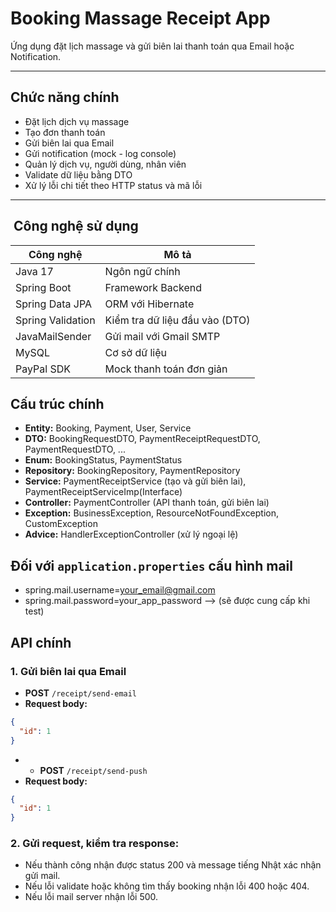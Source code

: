 # Booking Massage Receipt App

Ứng dụng đặt lịch massage và gửi biên lai thanh toán qua Email hoặc Notification.

---
## Chức năng chính

-  Đặt lịch dịch vụ massage
-  Tạo đơn thanh toán
-  Gửi biên lai qua Email
-  Gửi notification (mock - log console)
-  Quản lý dịch vụ, người dùng, nhân viên
-  Validate dữ liệu bằng DTO
-  Xử lý lỗi chi tiết theo HTTP status và mã lỗi

---

## ️ Công nghệ sử dụng

| Công nghệ           | Mô tả                          |
|---------------------|--------------------------------|
| Java 17             | Ngôn ngữ chính                 |
| Spring Boot         | Framework Backend              |
| Spring Data JPA     | ORM với Hibernate              |
| Spring Validation   | Kiểm tra dữ liệu đầu vào (DTO) |
| JavaMailSender      | Gửi mail với Gmail SMTP        |
| MySQL               | Cơ sở dữ liệu                  |
| PayPal SDK          | Mock thanh toán đơn giản       |

## Cấu trúc chính 
- **Entity:** Booking, Payment, User, Service
- **DTO:** BookingRequestDTO, PaymentReceiptRequestDTO, PaymentRequestDTO, ...
- **Enum:** BookingStatus, PaymentStatus
- **Repository:** BookingRepository, PaymentRepository
- **Service:** PaymentReceiptService (tạo và gửi biên lai), PaymentReceiptServiceImp(Interface)
- **Controller:** PaymentController (API thanh toán, gửi biên lai)
- **Exception:** BusinessException, ResourceNotFoundException, CustomException
- **Advice:** HandlerExceptionController (xử lý ngoại lệ)

## Đối với `application.properties` cấu hình mail
- spring.mail.username=your_email@gmail.com
- spring.mail.password=your_app_password 
 --> (sẽ được cung cấp khi test)

## API chính 
### 1. Gửi biên lai qua Email

- **POST** `/receipt/send-email`
- **Request body:**
```json
{
  "id": 1
}
```
- - **POST** `/receipt/send-push`
- **Request body:**
```json
{
  "id": 1
}
```

### 2. Gửi request, kiểm tra response:

- Nếu thành công nhận được status 200 và message tiếng Nhật xác nhận gửi mail.
- Nếu lỗi validate hoặc không tìm thấy booking nhận lỗi 400 hoặc 404.
- Nếu lỗi mail server nhận lỗi 500.